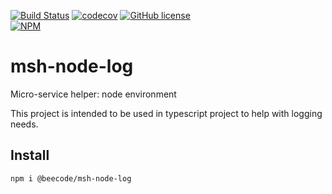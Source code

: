 [![Build Status](https://beecode.semaphoreci.com/badges/msh-node-log/branches/main.svg?style=shields)](https://beecode.semaphoreci.com/projects/msh-node-log)
[![codecov](https://codecov.io/gh/beecode-rs/msh-node-log/branch/main/graph/badge.svg?token=KDT5MPESF4)](https://codecov.io/gh/beecode-rs/msh-node-log)
[![GitHub license](https://img.shields.io/github/license/beecode-rs/msh-node-log)](https://github.com/beecode-rs/msh-node-log/blob/main/LICENSE)  
[![NPM](https://nodei.co/npm/@beecode/msh-node-log.png)](https://nodei.co/npm/@beecode/msh-node-log)

# msh-node-log

Micro-service helper: node environment

This project is intended to be used in typescript project to help with logging needs.

<!-- toc -->

<!-- tocstop -->

## Install

`npm i @beecode/msh-node-log`

